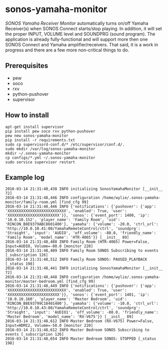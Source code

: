 # sonos-yamaha-monitor

*SONOS Yamaha Receiver Monitor* automatically turns on/off Yamaha Receiver(s) when SONOS Connect starts/stop playing.
In addition, it will set the proper INPUT, VOLUME level and SOUNDPRG (sound program).  The application is already fully-functional
and will support more then one SONOS Connect and Yamaha amplifier/receivers.  That said, it is a work in progress and there are
a few more non-critical things to do.

## Prerequisites

* pew
* soco
* rxv
* python-pushover
* supervisor

## How to install

```
apt-get install supervisor
pip install pew soco rxv python-pushover
pew new sonos-yamaha-monitor
pip install -r requirements.txt
sudo cp supervisord-conf.d/* /etc/supervisor/conf.d/.
sudo mkdir /var/log/sonos-yamaha-monitor
mkdir ~/.sonos-yamaha-monitor
cp configs/*.yml ~/.sonos-yamaha-monitor
sudo service supervisor restart
```

## Example log

```
2016-03-14 21:31:48,438 INFO initializing SonosYamahaMonitor [__init__ 72]
2016-03-14 21:31:48,446 INFO configuration /home/wylie/.sonos-yamaha-monitor/family-room.yml [find_cfg 99]
2016-03-14 21:31:48,446 INFO {'notifications': {'pushover': {'app': 'XXXXXXXXXXXXXXXXXXXXXXXXXX', 'enabled': True, 'user': 'XXXXXXXXXXXXXXXXXXXXXXX'}}, 'sonos': {'event_port': 1400, 'ip': '10.0.10.152', 'player_name': 'Family Room', 'uid': 'RINCON_B8E9379ABC8601400'}, 'yamaha': {'volume': -20.0, 'ctrl_url': 'http://10.0.10.41:80/YamahaRemoteControl/ctrl', 'soundprg': 'Straight', 'input': 'AUDIO', 'off_volume': -80.0, 'friendly_name': 'Family Room', 'model_name': 'HTR-4065'}} [__init__ 89]
2016-03-14 21:31:48,488 INFO Family Room (HTR-4065) Power=False, Input=AUDIO, Volume=-80.0 [monitor 220]
2016-03-14 21:31:48,489 INFO Family Room SONOS Subscribing to events [_subscription 126]
2016-03-14 21:31:48,512 INFO Family Room SONOS: PAUSED_PLAYBACK [_status 198]
2016-03-14 21:31:48,441 INFO initializing SonosYamahaMonitor [__init__ 72]
2016-03-14 21:31:48,448 INFO configuration /home/wylie/.sonos-yamaha-monitor/master-bedroom.yml [find_cfg 99]
2016-03-14 21:31:48,449 INFO {'notifications': {'pushover': {'app': 'XXXXXXXXXXXXXXXXXXXXXXXXXX', 'enabled': True, 'user': 'XXXXXXXXXXXXXXXXXXXXXXX'}}, 'sonos': {'event_port': 1401, 'ip': '10.0.10.160', 'player_name': 'Master Bedroom', 'uid': 'RINCON_B8E93799C18401400'}, 'yamaha': {'volume': -10.0, 'ctrl_url': 'http://10.0.10.43:80/YamahaRemoteControl/ctrl', 'soundprg': 'Straight', 'input': 'AUDIO1', 'off_volume': -80.0, 'friendly_name': 'Master Bedroom', 'model_name': 'RX-V675'}} [__init__ 89]
2016-03-14 21:31:48,612 INFO Master Bedroom (RX-V675) Power=False, Input=HDMI2, Volume=-50.0 [monitor 220]
2016-03-14 21:31:48,612 INFO Master Bedroom SONOS Subscribing to events [_subscription 126]
2016-03-14 21:31:48,654 INFO Master Bedroom SONOS: STOPPED [_status 198]
```
